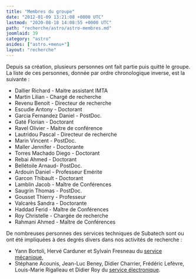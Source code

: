 ```yaml
---
title: "Membres du groupe"
date: "2012-01-09 13:21:08 +0000 UTC"
lastmod: "2020-08-18 14:08:55 +0000 UTC"
path: "recherche/astro/astro-membres.md"
joomlaid: 39
category: "astro"
asides: ["astro.+menu+"]
layout: "recherche"
---
```

Depuis sa création, plusieurs personnes ont fait partie puis quitté le groupe. La liste de ces personnes, donnée par ordre chronologique inverse, est la suivante :

*   Dallier Richard - Maitre assistant IMTA
*   Martin Lilian - Chargé de recherche
*   Revenu Benoit - Directeur de recherche
*   Escudie Antony - Doctorant
*   Garcia Fernandez Daniel - PostDoc.
*   Gaté Florian - Doctorant
*   Ravel Olivier - Maitre de conférence
*   Lautridou Pascal - Directeur de recherche
*   Marin Vincent - PostDoc.
*   Maller Jennifer - Doctorante
*   Torres Machado Diego - Doctorant
*   Rebai Ahmed - Doctorant
*   Bellétoile Arnaud- PostDoc.
*   Ardouin Daniel - Professeur Emérite
*   Garcon Thibault - Doctorant
*   Lamblin Jacob - Maître de Conférences
*   Saugrin Thomas - PostDoc.
*   Gousset Thierry - Professeur
*   Valcarès Sandra - Doctorante
*   Haddad Ferid - Maître de Conférences
*   Roy Christelle - Chargée de recherche
*   Rahmani Ahmed - Maître de Conférences

De nombreuses personnes des services techniques de Subatech sont ou ont été impliquées à des degrés divers dans nos activités de recherche :

*   Yann Bortoli, Hervé Carduner et Sylvain Fresneau du [service mécanique](/services-techniques-et-administration/mecanique/presentation.md),
*   Stéphane Acounis, Jean-Luc Beney, Didier Charrier, Frédéric Lefèvre, Louis-Marie Rigalleau et Didier Roy du [service électronique](/services-techniques-et-administration/electronique/service-electronique.md).
